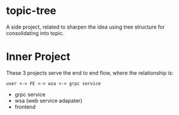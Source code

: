 # topic-tree

A side project, related to sharpen the idea using tree structure for consolidating into topic.

# Inner Project

These 3 projects serve the end to end flow, where the relationship is:

```
user <-> FE <-> wsa <-> grpc service
```

+ grpc service
+ wsa (web service adapater)
+ frontend

